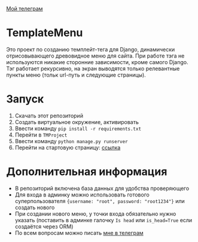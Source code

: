 [Мой телеграм](https://t.me/misty_light)

# TemplateMenu

Это проект по созданию темплейт-тега для Django, динамически отрисовывающего древовидное меню для сайта. При работе тэга не используются никакие сторонние зависимости, кроме самого Django.   
Тэг работает рекурсивно, на экран выводятся только релевантные пункты меню (тольк url-путь и следующие страницы).

# Запуск

1. Скачать этот репозиторий
2. Создать виртуальное окружение, активировать
3. Ввести команду `pip install -r requirements.txt`
4. Перейти в `TMProject`
5. Ввести команду `python manage.py runserver`
6. Перейти на стартовую страницу: [ссылка](http://127.0.0.1:8000/v1/main/)

# Дополнительная информация
* В репозиторий включена база данных для удобства проверяющего
* Для входа в админку можно использовать готового суперпользователя `{username: "root", password: "root1234"}` или создать нового
* При создании нового меню, у точки входа обязательно нужно указать (поставить в админке галочку `Is head` или `is_head=True` если создаётся через ORM)
* По всем вопросам можно писать [мне в телеграм](https://t.me/misty_light)
